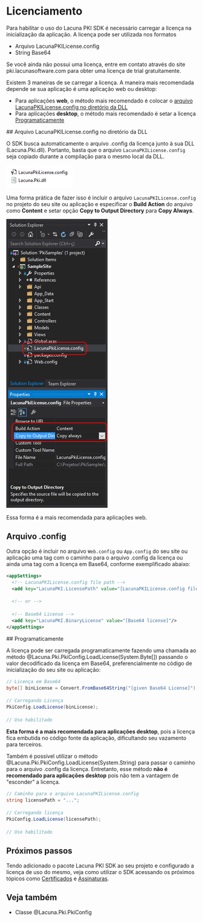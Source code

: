 ﻿# Licenciamento

Para habilitar o uso do Lacuna PKI SDK é necessário carregar a licença na inicialização da aplicação. A licença pode ser utilizada nos formatos

* Arquivo LacunaPKILicense.config
* String Base64

Se você ainda não possui uma licença, entre em contato através do site pki.lacunasoftware.com para obter uma licença de trial gratuitamente.

Existem 3 maneiras de se carregar a licença. A maneira mais recomendada depende se sua aplicação é uma aplicação web ou desktop:

* Para aplicações **web**, o método mais recomendado é colocar o [arquivo LacunaPKILicense.config no diretório da DLL](#side-loaded-file)
* Para aplicações **desktop**, o método mais recomendado é setar a licença [Programaticamente](#programmatically)

<a name="side-loaded-file" />
## Arquivo LacunaPKILicense.config no diretório da DLL

O SDK busca automaticamente o arquivo .config da licença junto à sua DLL (Lacuna.Pki.dll). Portanto, basta que o arquivo `LacunaPKILicense.config` seja copiado durante a compilação para o mesmo local da DLL.

![Config file and DLL side by side](../../../../images/pki-sdk/dll-license-dir-v2.png)

Uma forma prática de fazer isso é incluir o arquivo `LacunaPKILicense.config` no projeto do seu site ou aplicação e especificar o **Build Action** do arquivo como **Content** e setar opção **Copy to Output Directory** para **Copy Always**.

![Set build action to Copy always](../../../../images/pki-sdk/xml-license-in-project-v2.png)

Essa forma é a mais recomendada para aplicações web.

## Arquivo .config

Outra opção é incluir no arquivo `Web.config` ou `App.config` do seu site ou aplicação uma tag com o caminho para o arquivo .config da licença ou ainda uma tag com a licença em Base64, conforme exemplificado abaixo:

```xml
<appSettings>
  <!-- LacunaPKILicense.config file path -->
  <add key="LacunaPKI.LicensePath" value="[LacunaPKILicense.config file path]"/>

  <!-- or -->

  <!-- Base64 License -->
  <add key="LacunaPKI.BinaryLicense" value="[Base64 license]"/>
</appSettings>
```

<a name="programmatically" />
## Programaticamente

A licença pode ser carregada programaticamente fazendo uma chamada ao método @Lacuna.Pki.PkiConfig.LoadLicense(System.Byte[]) passando o valor decodificado da licença em Base64, preferencialmente no código de inicialização do seu site ou aplicação:

```csharp
// Licença em Base64
byte[] binLicense = Convert.FromBase64String("[given Base64 License]");

// Carregando Licença
PkiConfig.LoadLicense(binLicense);

// Uso habilitado
```

**Esta forma é a mais recomendada para aplicações desktop**, pois a licença fica embutida no código fonte da aplicação,	dificultando seu vazamento para terceiros.

Também é possível utilizar o método @Lacuna.Pki.PkiConfig.LoadLicense(System.String) para passar o caminho para o arquivo .config da licença. Entretanto, esse método **não é recomendado para aplicações desktop** pois não tem a vantagem de "esconder" a licença.

```csharp
// Caminho para o arquivo LacunaPKILicense.config
string licensePath = "...";

// Carregando licença
PkiConfig.LoadLicense(licensePath);

// Uso habilitado
```

## Próximos passos

Tendo adicionado o pacote Lacuna PKI SDK ao seu projeto e configurado a licença de uso do mesmo, veja como utilizar o SDK acessando os próximos tópicos como [Certificados](../certificates/index.md) e [Assinaturas](../signatures/index.md).

## Veja também

* Classe @Lacuna.Pki.PkiConfig
